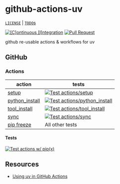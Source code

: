 # github-actions-uv

[`LICENSE`](./LICENSE) | [`TODO`s](./TODO.md)

[![[C]ontinuous [I]ntegration](https://github.com/percebus/github-actions-uv/actions/workflows/always.yml/badge.svg)](https://github.com/percebus/github-actions-uv/actions/workflows/always.yml) [![Pull Request](https://github.com/percebus/github-actions-uv/actions/workflows/pull_request.yml/badge.svg?event=pull_request)](https://github.com/percebus/github-actions-uv/actions/workflows/pull_request.yml)

github re-usable actions &amp; workflows for uv

## GitHub

### Actions

| action                                             | tests                                                                                                                                                                                                                                          |
| -------------------------------------------------- | ---------------------------------------------------------------------------------------------------------------------------------------------------------------------------------------------------------------------------------------------- |
| [setup](./.github/actions/setup)                   | [![Test actions/setup](https://github.com/percebus/github-actions-uv/actions/workflows/test_actions__setup.yml/badge.svg)](https://github.com/percebus/github-actions-uv/actions/workflows/test_actions__setup.yml)                            |
| [python_install](./.github/actions/python_install) | [![Test actions/python_install](https://github.com/percebus/github-actions-uv/actions/workflows/test_actions__python_install.yml/badge.svg)](https://github.com/percebus/github-actions-uv/actions/workflows/test_actions__python_install.yml) |
| [tool_install](./.github/actions/tool_install)     | [![Test actions/tool_install](https://github.com/percebus/github-actions-uv/actions/workflows/test_actions__tool_install.yml/badge.svg)](https://github.com/percebus/github-actions-uv/actions/workflows/test_actions__tool_install.yml)       |
| [sync](./.github/actions/sync)                     | [![Test actions/sync](https://github.com/percebus/github-actions-uv/actions/workflows/test_actions__sync.yml/badge.svg)](https://github.com/percebus/github-actions-uv/actions/workflows/test_actions__sync.yml)                               |
| [pip freeze](./.github/actions/pip_freeze)         | All other tests                                                                                                                                                                                                                                |

#### Tests

[![Test actions w/ pip(x)](https://github.com/percebus/github-actions-uv/actions/workflows/test_actions__with__pipx.yml/badge.svg)](https://github.com/percebus/github-actions-uv/actions/workflows/test_actions__with__pipx.yml)

## Resources

- [Using uv in GitHub Actions](https://docs.astral.sh/uv/guides/integration/github/#setting-up-python)
